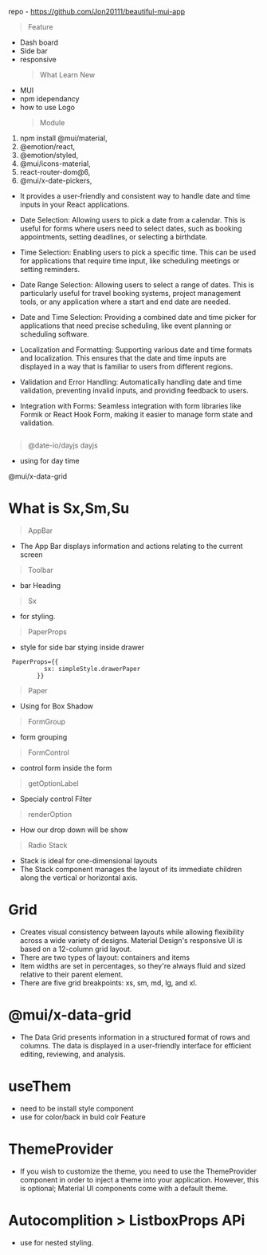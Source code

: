repo - https://github.com/Jon20111/beautiful-mui-app

> Feature
- Dash board
- Side bar
- responsive
  > What Learn New
- MUI
- npm idependancy
- how to use Logo
  > Module

1. npm install @mui/material,
2. @emotion/react,
3. @emotion/styled,
4. @mui/icons-material,
5. react-router-dom@6,
6. @mui/x-date-pickers,

- It provides a user-friendly and consistent way to handle date and time inputs in your React applications.
- Date Selection: Allowing users to pick a date from a calendar. This is useful for forms where users need to select dates, such as booking appointments, setting deadlines, or selecting a birthdate.

- Time Selection: Enabling users to pick a specific time. This can be used for applications that require time input, like scheduling meetings or setting reminders.

- Date Range Selection: Allowing users to select a range of dates. This is particularly useful for travel booking systems, project management tools, or any application where a start and end date are needed.

- Date and Time Selection: Providing a combined date and time picker for applications that need precise scheduling, like event planning or scheduling software.

- Localization and Formatting: Supporting various date and time formats and localization. This ensures that the date and time inputs are displayed in a way that is familiar to users from different regions.

- Validation and Error Handling: Automatically handling date and time validation, preventing invalid inputs, and providing feedback to users.

- Integration with Forms: Seamless integration with form libraries like Formik or React Hook Form, making it easier to manage form state and validation.

```

```

> @date-io/dayjs dayjs
- using for day time

 @mui/x-data-grid

# What is Sx,Sm,Su

> AppBar

- The App Bar displays information and actions relating to the current screen
> Toolbar
- bar Heading

> Sx

- for styling.
> PaperProps
- style for side bar stying inside drawer

```
 PaperProps={{
          sx: simpleStyle.drawerPaper
        }}
```
> Paper
- Using for Box Shadow
> FormGroup
- form grouping
> FormControl
- control form inside the form
> getOptionLabel
- Specialy control Filter
> renderOption
- How our drop down will be show
> Radio
> Stack 
- Stack is ideal for one-dimensional layouts
- The Stack component manages the layout of its immediate children along the vertical or horizontal axis.
# Grid
- Creates visual consistency between layouts while allowing flexibility across a wide variety of designs. Material Design's responsive UI is based on a 12-column grid layout.
- There are two types of layout: containers and items
- Item widths are set in percentages, so they're always fluid and sized relative to their parent element.
- There are five grid breakpoints: xs, sm, md, lg, and xl.
# @mui/x-data-grid
- The Data Grid presents information in a structured format of rows and columns. The data is displayed in a user-friendly interface for efficient editing, reviewing, and analysis.
# useThem 
- need to be install style component 
- use for color/back in buld colr Feature
# ThemeProvider
- If you wish to customize the theme, you need to use the ThemeProvider component in order to inject a theme into your application. However, this is optional; Material UI components come with a default theme.
# Autocomplition  > ListboxProps APi
- use for nested styling.



